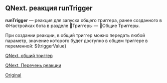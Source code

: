 ## QNext. реакция runTrigger

**runTrigger** — реакция для запуска общего триггера, ранее созданного в ⚙️Настройках бота в разделе 🔗Триггеры — 🔗Общие Триггеры.



При создании реакции, в общий триггер можно передать любой параметр, значение которого будет доступно в общем триггере в переменной: ${triggerValue}



[QNext. общий триггер](/docs-test/ph/triggers)

[QNext. Перечень реакции](/docs-test/ph/reactions)
  
[Original](https://telegra.ph/QNext-admin-reaction-runTrigger-05-09)
